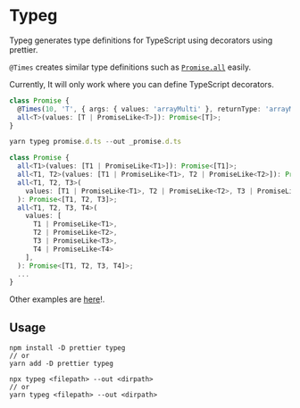 # Typeg

Typeg generates type definitions for TypeScript using decorators using prettier.

`@Times` creates similar type definitions such as [`Promise.all`](https://github.com/Microsoft/TypeScript/blob/v3.2.2/lib/lib.es2015.promise.d.ts#L41) easily.

Currently, It will only work where you can define TypeScript decorators.

```ts
class Promise {
  @Times(10, 'T', { args: { values: 'arrayMulti' }, returnType: 'arrayMulti' })
  all<T>(values: [T | PromiseLike<T>]): Promise<[T]>;
}
```

```ts
yarn typeg promise.d.ts --out _promise.d.ts
```

```ts
class Promise {
  all<T1>(values: [T1 | PromiseLike<T1>]): Promise<[T1]>;
  all<T1, T2>(values: [T1 | PromiseLike<T1>, T2 | PromiseLike<T2>]): Promise<[T1, T2]>;
  all<T1, T2, T3>(
    values: [T1 | PromiseLike<T1>, T2 | PromiseLike<T2>, T3 | PromiseLike<T3>],
  ): Promise<[T1, T2, T3]>;
  all<T1, T2, T3, T4>(
    values: [
      T1 | PromiseLike<T1>,
      T2 | PromiseLike<T2>,
      T3 | PromiseLike<T3>,
      T4 | PromiseLike<T4>
    ],
  ): Promise<[T1, T2, T3, T4]>;
  ...
}
```

Other examples are [here](https://github.com/suguru03/typeg/tree/master/example)!.

## Usage

```
npm install -D prettier typeg
// or
yarn add -D prettier typeg
```

```
npx typeg <filepath> --out <dirpath>
// or
yarn typeg <filepath> --out <dirpath>
```
